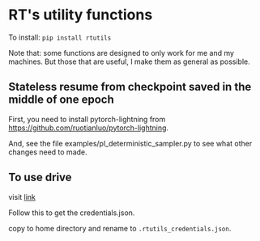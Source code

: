 # RT's utility functions

To install: `pip install rtutils`

Note that: some functions are designed to only work for me and my machines. But those that are useful, I make them as general as possible.
## Stateless resume from checkpoint saved in the middle of one epoch

First, you need to install pytorch-lightning from https://github.com/ruotianluo/pytorch-lightning.

And, see the file examples/pl_deterministic_sampler.py to see what other changes need to made. 

## To use drive
visit [link](https://developers.google.com/drive/api/v3/quickstart/python)

Follow this to get the credentials.json.

copy to home directory and rename to  `.rtutils_credentials.json`.